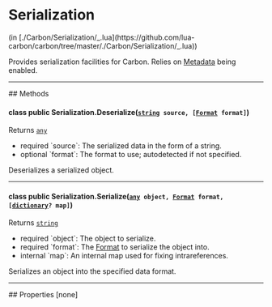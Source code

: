 <h1 class="class-title">Serialization</h1>
<span class="file-link">(in [./Carbon/Serialization/_.lua](https://github.com/lua-carbon/carbon/tree/master/./Carbon/Serialization/_.lua))</span><br/>

Provides serialization facilities for Carbon. Relies on <a href="Classes/Metadata">Metadata</a> being enabled.


<hr />
## Methods
<h4 class="method-name"><span class="doc-scope doc-class">class</span> <span class="doc-visibility doc-public">public</span> Serialization.Deserialize(<code><a href="Types#string">string</a> source, [<a href="Classes/Serialization.Format">Format</a> format]</code>)</h4>
<p class="method-returns bold">Returns <code><a href="Types#any">any</a></code></p>
<ul class="doc-arg-list">
<li><span class="doc-arg-level doc-required">required</span>  `source`: The serialized data in the form of a string.</li>
<li><span class="doc-arg-level doc-optional">optional</span>  `format`: The format to use; autodetected if not specified.</li>
</ul>

Deserializes a serialized object.
<hr/>
<h4 class="method-name"><span class="doc-scope doc-class">class</span> <span class="doc-visibility doc-public">public</span> Serialization.Serialize(<code><a href="Types#any">any</a> object, <a href="Classes/Serialization.Format">Format</a> format, [<a href="Types#dictionary">dictionary</a>? map]</code>)</h4>
<p class="method-returns bold">Returns <code><a href="Types#string">string</a></code></p>
<ul class="doc-arg-list">
<li><span class="doc-arg-level doc-required">required</span>  `object`: The object to serialize.</li>
<li><span class="doc-arg-level doc-required">required</span>  `format`: The <a href="Classes/Serialization.Format">Format</a> to serialize the object into.</li>
<li><span class="doc-arg-level doc-internal">internal</span>  `map`: An internal map used for fixing intrareferences.</li>
</ul>

Serializes an object into the specified data format.

<hr />
## Properties
[none]